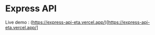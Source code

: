 # Express API
Live demo : (https://express-api-eta.vercel.app/)[https://express-api-eta.vercel.app/]
